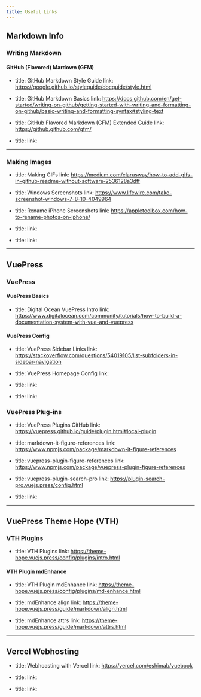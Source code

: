 ```yaml
---
title: Useful Links
---
```


## Markdown Info

### Writing Markdown

#### GitHub (Flavored) Mardown (GFM)
- title: GitHub Markdown Style Guide
  link: https://google.github.io/styleguide/docguide/style.html

- title: GitHub Markdown Basics
  link: https://docs.github.com/en/get-started/writing-on-github/getting-started-with-writing-and-formatting-on-github/basic-writing-and-formatting-syntax#styling-text

- title: GitHub Flavored Markdown (GFM) Extended Guide
  link: https://github.github.com/gfm/

- title:
  link:

---

### Making Images

- title: Making GIFs
  link: https://medium.com/clarusway/how-to-add-gifs-in-github-readme-without-software-2536128a3dff

- title: Windows Screenshots
  link: https://www.lifewire.com/take-screenshot-windows-7-8-10-4049964

- title: Rename iPhone Screenshots
  link: https://appletoolbox.com/how-to-rename-photos-on-iphone/

- title:
  link:

- title:
  link:


---

## VuePress

### VuePress

#### VuePress Basics

- title: Digital Ocean VuePress Intro
  link: https://www.digitalocean.com/community/tutorials/how-to-build-a-documentation-system-with-vue-and-vuepress

#### VuePress Config

- title: VuePress Sidebar Links
  link: https://stackoverflow.com/questions/54019105/list-subfolders-in-sidebar-navigation

- title: VuePress Homepage Config
  link: 
  
- title:
  link:

- title:
  link:

### VuePress Plug-ins

- title: VuePress Plugins GitHub
  link: https://vuepress.github.io/guide/plugin.html#local-plugin

- title: markdown-it-figure-references
  link: https://www.npmjs.com/package/markdown-it-figure-references
  
- title: vuepress-plugin-figure-references
  link: https://www.npmjs.com/package/vuepress-plugin-figure-references

- title: vuepress-plugin-search-pro
  link: https://plugin-search-pro.vuejs.press/config.html

- title:
  link:

---

## VuePress Theme Hope (VTH)

### VTH Plugins

- title: VTH Plugins 
  link: https://theme-hope.vuejs.press/config/plugins/intro.html

#### VTH Plugin mdEnhance

- title: VTH Plugin mdEnhance
  link: https://theme-hope.vuejs.press/config/plugins/md-enhance.html
  
- title: mdEnhance align
  link: https://theme-hope.vuejs.press/guide/markdown/align.html
  
- title: mdEnhance attrs
  link: https://theme-hope.vuejs.press/guide/markdown/attrs.html

---

## Vercel Webhosting

- title: Webhoasting with Vercel
  link: https://vercel.com/eshimab/vuebook

- title:
  link:

- title:
  link:
  
